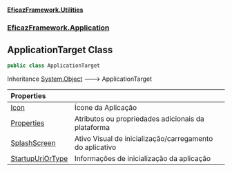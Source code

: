 #### [EficazFramework.Utilities](EficazFrameworkUtilities.md 'EficazFramework Utilities')
### [EficazFramework.Application](EficazFrameworkUtilities.md#EficazFramework.Application 'EficazFramework.Application')

## ApplicationTarget Class

```csharp
public class ApplicationTarget
```

Inheritance [System.Object](https://docs.microsoft.com/en-us/dotnet/api/System.Object 'System.Object') &#129106; ApplicationTarget

| Properties | |
| :--- | :--- |
| [Icon](EficazFramework.Application/ApplicationTarget/Icon.md 'EficazFramework.Application.ApplicationTarget.Icon') | Ícone da Aplicação |
| [Properties](EficazFramework.Application/ApplicationTarget/Properties.md 'EficazFramework.Application.ApplicationTarget.Properties') | Atributos ou propriedades adicionais da plataforma |
| [SplashScreen](EficazFramework.Application/ApplicationTarget/SplashScreen.md 'EficazFramework.Application.ApplicationTarget.SplashScreen') | Ativo Visual de inicialização/carregamento do aplicativo |
| [StartupUriOrType](EficazFramework.Application/ApplicationTarget/StartupUriOrType.md 'EficazFramework.Application.ApplicationTarget.StartupUriOrType') | Informações de inicialização da aplicação |

